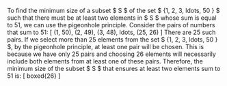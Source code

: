 To find the minimum size of a subset $ S $ of the set $ {1, 2, 3, ldots, 50 } $ 
such that there must be at least two elements in $ S $ whose sum is equal to 51, we can use the pigeonhole principle. 
Consider the pairs of numbers that sum to 51: [ (1, 50), (2, 49), (3, 48), ldots, (25, 26) ] 
There are 25 such pairs. 
If we select more than 25 elements from the set $ {1, 2, 3, ldots, 50 } $, by the pigeonhole principle, at least one pair will be chosen. 
This is because we have only 25 pairs and choosing 26 elements will necessarily include both elements from at least one of these pairs. 
Therefore, the minimum size of the subset $ S $ that ensures at least two elements sum to 51 is:
[ boxed{26} ]
